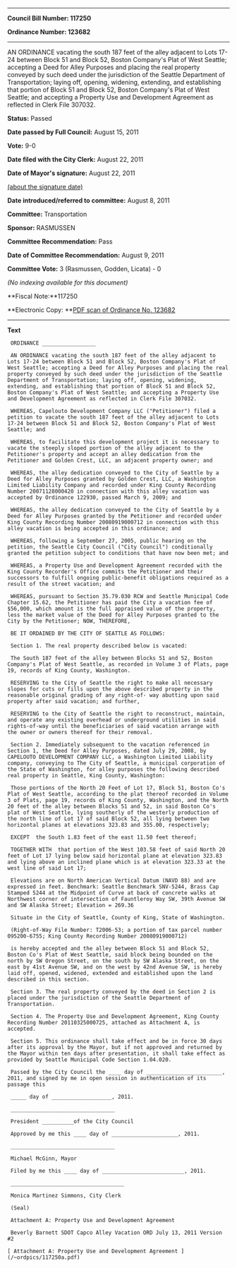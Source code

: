 

********

**Council Bill Number: 117250**
   
**Ordinance Number: 123682**
********

 AN ORDINANCE vacating the south 187 feet of the alley adjacent to Lots 17-24 between Block 51 and Block 52, Boston Company's Plat of West Seattle; accepting a Deed for Alley Purposes and placing the real property conveyed by such deed under the jurisdiction of the Seattle Department of Transportation; laying off, opening, widening, extending, and establishing that portion of Block 51 and Block 52, Boston Company's Plat of West Seattle; and accepting a Property Use and Development Agreement as reflected in Clerk File 307032.

**Status:** Passed
   
**Date passed by Full Council:** August 15, 2011
   
**Vote:** 9-0
   
**Date filed with the City Clerk:** August 22, 2011
   
**Date of Mayor's signature:** August 22, 2011
   
[(about the signature date)](/~public/approvaldate.htm)
   
   
   
**Date introduced/referred to committee:** August 8, 2011
   
**Committee:** Transportation
   
**Sponsor:** RASMUSSEN
   
**Committee Recommendation:** Pass
   
**Date of Committee Recommendation:** August 9, 2011
   
**Committee Vote:** 3 (Rasmussen, Godden, Licata) - 0
   
   
_(No indexing available for this document)_

**Fiscal Note:**117250

**Electronic Copy: **[PDF scan of Ordinance No. 123682](/~archives/Ordinances/Ord_123682.pdf)

********

**Text**
   
```
 ORDINANCE _________________

 AN ORDINANCE vacating the south 187 feet of the alley adjacent to Lots 17-24 between Block 51 and Block 52, Boston Company's Plat of West Seattle; accepting a Deed for Alley Purposes and placing the real property conveyed by such deed under the jurisdiction of the Seattle Department of Transportation; laying off, opening, widening, extending, and establishing that portion of Block 51 and Block 52, Boston Company's Plat of West Seattle; and accepting a Property Use and Development Agreement as reflected in Clerk File 307032.

 WHEREAS, Capelouto Development Company LLC ("Petitioner") filed a petition to vacate the south 187 feet of the alley adjacent to Lots 17-24 between Block 51 and Block 52, Boston Company's Plat of West Seattle; and

 WHEREAS, to facilitate this development project it is necessary to vacate the steeply sloped portion of the alley adjacent to the Petitioner's property and accept an alley dedication from the Petitioner and Golden Crest, LLC, an adjacent property owner; and

 WHEREAS, the alley dedication conveyed to the City of Seattle by a Deed for Alley Purposes granted by Golden Crest, LLC, a Washington Limited Liability Company and recorded under King County Recording Number 20071128000420 in connection with this alley vacation was accepted by Ordinance 122930, passed March 9, 2009; and

 WHEREAS, the alley dedication conveyed to the City of Seattle by a Deed for Alley Purposes granted by the Petitioner and recorded under King County Recording Number 20080919000712 in connection with this alley vacation is being accepted in this ordinance; and

 WHEREAS, following a September 27, 2005, public hearing on the petition, the Seattle City Council ("City Council") conditionally granted the petition subject to conditions that have now been met; and

 WHEREAS, a Property Use and Development Agreement recorded with the King County Recorder's Office commits the Petitioner and their successors to fulfill ongoing public-benefit obligations required as a result of the street vacation; and

 WHEREAS, pursuant to Section 35.79.030 RCW and Seattle Municipal Code Chapter 15.62, the Petitioner has paid the City a vacation fee of $56,000, which amount is the full appraised value of the property, less the market value of the Deed for Alley Purposes granted to the City by the Petitioner; NOW, THEREFORE,

 BE IT ORDAINED BY THE CITY OF SEATTLE AS FOLLOWS:

 Section 1. The real property described below is vacated:

 The South 187 feet of the alley between Blocks 51 and 52, Boston Company's Plat of West Seattle, as recorded in Volume 3 of Plats, page 19, records of King County, Washington.

 RESERVING to the City of Seattle the right to make all necessary slopes for cuts or fills upon the above described property in the reasonable original grading of any right-of- way abutting upon said property after said vacation; and further,

 RESERVING to the City of Seattle the right to reconstruct, maintain, and operate any existing overhead or underground utilities in said rights-of-way until the beneficiaries of said vacation arrange with the owner or owners thereof for their removal.

 Section 2. Immediately subsequent to the vacation referenced in Section 1, the Deed for Alley Purposes, dated July 29, 2008, by CAPELOUTO DEVELOPMENT COMPANY LLC, a Washington Limited Liability company, conveying to The City of Seattle, a municipal corporation of the State of Washington, for alley purposes the following described real property in Seattle, King County, Washington:

 Those portions of the North 20 Feet of Lot 17, Block 51, Boston Co's Plat of West Seattle, according to the plat thereof recorded in Volume 3 of Plats, page 19, records of King County, Washington, and the North 20 feet of the alley between Blocks 51 and 52, in said Boston Co's plat of West Seattle, lying southerly of the westerly production of the north line of Lot 17 of said Block 52, all lying between two horizontal planes at elevations 323.83 and 355.00, respectively;

 EXCEPT  the South 1.83 feet of the east 11.50 feet thereof;

 TOGETHER WITH  that portion of the West 103.58 feet of said North 20 feet of Lot 17 lying below said horizontal plane at elevation 323.83 and lying above an inclined plane which is at elevation 323.33 at the west line of said Lot 17;

 Elevations are on North American Vertical Datum (NAVD 88) and are expressed in feet. Benchmark: Seattle Benchmark SNV-5244, Brass Cap Stamped 5244 at the Midpoint of Curve at back of concrete walks at Northwest corner of intersection of Fauntleroy Way SW, 39th Avenue SW and SW Alaska Street; Elevation = 269.36

 Situate in the City of Seattle, County of King, State of Washington.

 (Right-of-Way File Number: T2006-53; a portion of tax parcel number 095200-6755; King County Recording Number 20080919000712)

 is hereby accepted and the alley between Block 51 and Block 52, Boston Co's Plat of West Seattle, said block being bounded on the north by SW Oregon Street, on the south by SW Alaska Street, on the east by 41st Avenue SW, and on the west by 42nd Avenue SW, is hereby laid off, opened, widened, extended and established upon the land described in this section.

 Section 3. The real property conveyed by the deed in Section 2 is placed under the jurisdiction of the Seattle Department of Transportation.

 Section 4. The Property Use and Development Agreement, King County Recording Number 20110325000725, attached as Attachment A, is accepted.

 Section 5. This ordinance shall take effect and be in force 30 days after its approval by the Mayor, but if not approved and returned by the Mayor within ten days after presentation, it shall take effect as provided by Seattle Municipal Code Section 1.04.020.

 Passed by the City Council the ____ day of ________________________, 2011, and signed by me in open session in authentication of its passage this

 _____ day of ___________________, 2011.

 _________________________________

 President __________of the City Council

 Approved by me this ____ day of _____________________, 2011.

 _________________________________

 Michael McGinn, Mayor

 Filed by me this ____ day of __________________________, 2011.

 ____________________________________

 Monica Martinez Simmons, City Clerk

 (Seal)

 Attachment A: Property Use and Development Agreement

 Beverly Barnett SDOT Capco Alley Vacation ORD July 13, 2011 Version #2

[ Attachment A: Property Use and Development Agreement ](/~ordpics/117250a.pdf)

```
